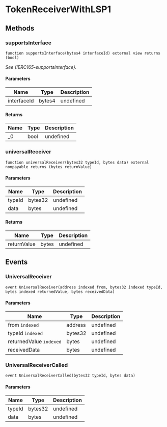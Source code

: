 # TokenReceiverWithLSP1









## Methods

### supportsInterface

```solidity
function supportsInterface(bytes4 interfaceId) external view returns (bool)
```



*See {IERC165-supportsInterface}.*

#### Parameters

| Name | Type | Description |
|---|---|---|
| interfaceId | bytes4 | undefined

#### Returns

| Name | Type | Description |
|---|---|---|
| _0 | bool | undefined

### universalReceiver

```solidity
function universalReceiver(bytes32 typeId, bytes data) external nonpayable returns (bytes returnValue)
```





#### Parameters

| Name | Type | Description |
|---|---|---|
| typeId | bytes32 | undefined
| data | bytes | undefined

#### Returns

| Name | Type | Description |
|---|---|---|
| returnValue | bytes | undefined



## Events

### UniversalReceiver

```solidity
event UniversalReceiver(address indexed from, bytes32 indexed typeId, bytes indexed returnedValue, bytes receivedData)
```





#### Parameters

| Name | Type | Description |
|---|---|---|
| from `indexed` | address | undefined |
| typeId `indexed` | bytes32 | undefined |
| returnedValue `indexed` | bytes | undefined |
| receivedData  | bytes | undefined |

### UniversalReceiverCalled

```solidity
event UniversalReceiverCalled(bytes32 typeId, bytes data)
```





#### Parameters

| Name | Type | Description |
|---|---|---|
| typeId  | bytes32 | undefined |
| data  | bytes | undefined |



